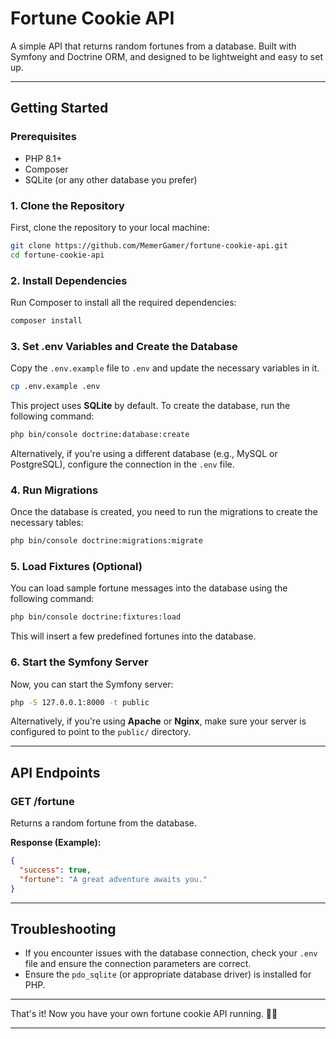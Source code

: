 # Fortune Cookie API

A simple API that returns random fortunes from a database. Built with Symfony and Doctrine ORM, and designed to be lightweight and easy to set up.

---

## **Getting Started**

### **Prerequisites**

- PHP 8.1+
- Composer
- SQLite (or any other database you prefer)

### **1. Clone the Repository**

First, clone the repository to your local machine:

```bash
git clone https://github.com/MemerGamer/fortune-cookie-api.git
cd fortune-cookie-api
```

### **2. Install Dependencies**

Run Composer to install all the required dependencies:

```bash
composer install
```

### **3. Set .env Variables and Create the Database**

Copy the `.env.example` file to `.env` and update the necessary variables in it.

```bash
cp .env.example .env
```

This project uses **SQLite** by default. To create the database, run the following command:

```bash
php bin/console doctrine:database:create
```

Alternatively, if you're using a different database (e.g., MySQL or PostgreSQL), configure the connection in the `.env` file.

### **4. Run Migrations**

Once the database is created, you need to run the migrations to create the necessary tables:

```bash
php bin/console doctrine:migrations:migrate
```

### **5. Load Fixtures (Optional)**

You can load sample fortune messages into the database using the following command:

```bash
php bin/console doctrine:fixtures:load
```

This will insert a few predefined fortunes into the database.

### **6. Start the Symfony Server**

Now, you can start the Symfony server:

```bash
php -S 127.0.0.1:8000 -t public
```

Alternatively, if you're using **Apache** or **Nginx**, make sure your server is configured to point to the `public/` directory.

---

## **API Endpoints**

### **GET /fortune**

Returns a random fortune from the database.

**Response (Example):**

```json
{
  "success": true,
  "fortune": "A great adventure awaits you."
}
```

---

## **Troubleshooting**

- If you encounter issues with the database connection, check your `.env` file and ensure the connection parameters are correct.
- Ensure the `pdo_sqlite` (or appropriate database driver) is installed for PHP.

---

That's it! Now you have your own fortune cookie API running. 🍪🎉

---

